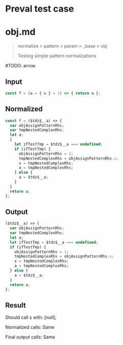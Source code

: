 # Preval test case

# obj.md

> normalize > pattern > param > _base > obj
>
> Testing simple pattern normalizations

#TODO: arrow

## Input

`````js filename=intro
const f = (a = { x } = 1) => { return a };
`````

## Normalized

`````js filename=intro
const f = ($tdz$__a) => {
  var objAssignPatternRhs;
  var tmpNestedComplexRhs;
  let a;
  {
    let ifTestTmp = $tdz$__a === undefined;
    if (ifTestTmp) {
      objAssignPatternRhs = 1;
      tmpNestedComplexRhs = objAssignPatternRhs.x;
      x = tmpNestedComplexRhs;
      a = tmpNestedComplexRhs;
    } else {
      a = $tdz$__a;
    }
  }
  return a;
};
`````

## Output

`````js filename=intro
($tdz$__a) => {
  var objAssignPatternRhs;
  var tmpNestedComplexRhs;
  let a;
  let ifTestTmp = $tdz$__a === undefined;
  if (ifTestTmp) {
    objAssignPatternRhs = 1;
    tmpNestedComplexRhs = objAssignPatternRhs.x;
    x = tmpNestedComplexRhs;
    a = tmpNestedComplexRhs;
  } else {
    a = $tdz$__a;
  }
  return a;
};
`````

## Result

Should call `$` with:
[null];

Normalized calls: Same

Final output calls: Same
